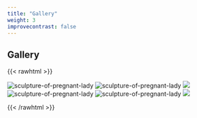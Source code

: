 ```yaml
---
title: "Gallery"
weight: 3
improvecontrast: false
---
```

## Gallery

{{< rawhtml >}}
<!-- <head>
    <link rel="stylesheet" href="assets/cssweb/assets/mobirise-icons/mobirise-icons.css">
    <link rel="stylesheet" href="https://stackpath.bootstrapcdn.com/bootstrap/4.5.0/css/bootstrap.min.css" crossorigin="anonymous">
</head>
<div class="container">
  <div>
    <div class="mbr-gallery-row">
      <div class="mbr-gallery-layout-default">
        <div>
          <div>
            <div class="mbr-gallery-item mbr-gallery-item--p1" data-video-url="false" data-tags="Awesome">
              <div href="#lb-gallery1-4" data-slide-to="0" data-toggle="modal">
                <img src="/img/IMG_7257.jpg" alt="sculpture-of-pregnant-lady" />
                <span class="icon-focus"></span>
                <span class="mbr-gallery-title mbr-fonts-style display-7">Before</span>
              </div>
            </div>
          </div>
        </div>
      </div>
    </div>
  </div>
</div> -->
<div class="flex-images">
  <img class="image-temp" src="/img/IMG_7244-HDR.jpg" alt="sculpture-of-pregnant-lady" />
  <img class="image-temp" src="/img/IMG_7257.jpg" alt="sculpture-of-pregnant-lady" />
  <img class="image-temp" src="/img/IMG_7258.jpg" />
  <img class="image-temp" src="/img/pl_indoors.jpg" alt="sculpture-of-pregnant-lady" />
  <img class="image-temp" src="/img/pl_outside.jpg" alt="sculpture-of-pregnant-lady" />
  <img class="image-temp" src="/img/IMG_5099.jpg" />
</div>

{{< /rawhtml >}}